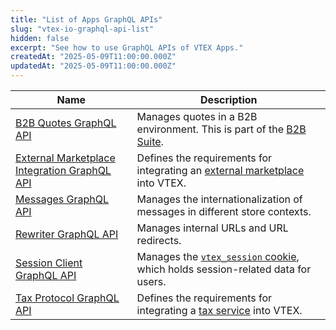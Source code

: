```yaml
---
title: "List of Apps GraphQL APIs"
slug: "vtex-io-graphql-api-list"
hidden: false
excerpt: "See how to use GraphQL APIs of VTEX Apps."
createdAt: "2025-05-09T11:00:00.000Z"
updatedAt: "2025-05-09T11:00:00.000Z"
---
```


|Name|Description|
|-|-|
|[B2B Quotes GraphQL API](https://developers.vtex.com/docs/apps/vtex.b2b-quotes-graphql/b2bquotes-graphql-api)|Manages quotes in a B2B environment. This is part of the [B2B Suite](https://developers.vtex.com/docs/apps/vtex.b2b-suite).|
|[External Marketplace Integration GraphQL API](https://developers.vtex.com/docs/guides/external-marketplace-integration-app-graphql-api)|Defines the requirements for integrating an [external marketplace](https://developers.vtex.com/docs/guides/external-marketplace-integration-guide) into VTEX.|
|[Messages GraphQL API](https://developers.vtex.com/docs/apps/vtex.messages/messages-graphql-api)|Manages the internationalization of messages in different store contexts.|
|[Rewriter GraphQL API](https://developers.vtex.com/docs/apps/vtex.rewriter/rewriter-graphql-api)|Manages internal URLs and URL redirects.|
|[Session Client GraphQL API](https://developers.vtex.com/docs/apps/vtex.session-client@1.0.5/session-client-graphql-api)|Manages the [`vtex_session` cookie](https://developers.vtex.com/docs/guides/sessions-system-overview#vtexsession-cookie), which holds session-related data for users.|
|[Tax Protocol GraphQL API](https://developers.vtex.com/docs/apps/vtex.tax-protocol-example/tax-protocol-graphql-api)|Defines the requirements for integrating a [tax service](https://developers.vtex.com/docs/guides/tax-services-overview) into VTEX.|
